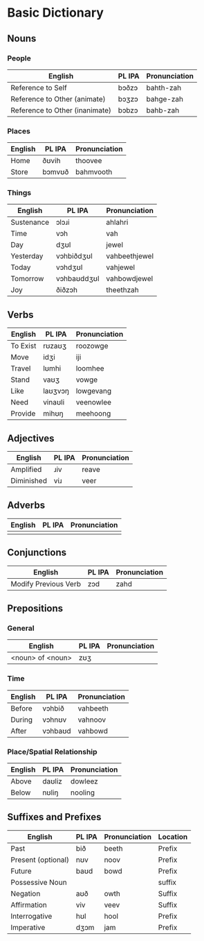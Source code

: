 # Basic Dictionary
## Nouns
### People
| English | PL IPA | Pronunciation |
| --- | --- | --- |
| Reference to Self | bɔðzɔ | bahth-zah |
| Reference to Other (animate) | bɔʒzɔ | bahge-zah |
| Reference to Other (inanimate) | bɔbzɔ | bahb-zah |

### Places
| English | PL IPA | Pronunciation |
| --- | --- | --- |
| Home | ðʊvih | thoovee |
| Store | bɔmvʊð | bahmvooth |

### Things
| English | PL IPA | Pronunciation |
| --- | --- | --- |
| Sustenance | ɔlɔɹi | ahlahri |
| Time | vɔh | vah |
| Day | dʒʊl  | jewel |
| Yesterday | vɔhbiðdʒʊl | vahbeethjewel |
| Today | vɔhdʒʊl | vahjewel |
| Tomorrow | vɔhbaʊddʒʊl | vahbowdjewel |
| Joy | ðiðzɔh | theethzah |


## Verbs
| English | PL IPA | Pronunciation |
| --- | --- | --- |
| To Exist | rʊzaʊʒ | roozowge |
| Move | idʒi | iji |
| Travel | lʊmhi | loomhee |
| Stand | vaʊʒ | vowge |
| Like | laʊʒvɔŋ | lowgevang |
| Need | vinaʊli | veenowlee |
| Provide | mihʊŋ | meehoong |


## Adjectives
| English | PL IPA | Pronunciation |
| --- | --- | --- |
| Amplified | ɹiv | reave |
| Diminished | viɹ | veer |


## Adverbs
| English | PL IPA | Pronunciation |
| --- | --- | --- |
|  |  |  |


## Conjunctions
| English | PL IPA | Pronunciation |
| --- | --- | --- |
| Modify Previous Verb | zɔd | zahd |


## Prepositions
### General 
| English | PL IPA | Pronunciation |
| --- | --- | --- |
| \<noun> of \<noun> | zʊʒ |  |
### Time
| English | PL IPA | Pronunciation |
| --- | --- | --- |
| Before | vɔhbið | vahbeeth |
| During | vɔhnʊv | vahnoov |
| After | vɔhbaʊd | vahbowd |
### Place/Spatial Relationship
| English | PL IPA | Pronunciation |
| --- | --- | --- |
| Above | daʊliz | dowleez |
| Below | nʊliŋ | nooling |


## Suffixes and Prefixes
| English | PL IPA | Pronunciation | Location |
| --- | --- | --- | --- |
| Past | bið | beeth | Prefix |
| Present (optional) | nʊv | noov | Prefix |
| Future | baʊd | bowd | Prefix |
| Possessive Noun | | | suffix |
| Negation | aʊð | owth | Suffix |
| Affirmation | viv | veev | Suffix |
| Interrogative | hʊl | hool | Prefix |
| Imperative | dʒɔm | jam | Prefix |
